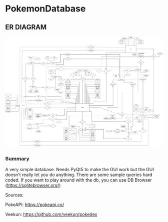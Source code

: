 # PokemonDatabase

## ER DIAGRAM

![ERDIAGRAM](pokemon.png)

### Summary

A very simple database. Needs PyQt5 to make the GUI work but
the GUI doesn't really let you do anything. There
are some sample queries hard coded. If you want to play around
with the db, you can use DB Browser (https://sqlitebrowser.org/)

Sources:

PokeAPI: 	https://pokeapi.co/

Veekun:		https://github.com/veekun/pokedex